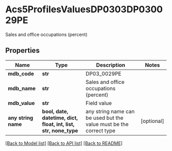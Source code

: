 # Acs5ProfilesValuesDP0303DP030029PE

Sales and office occupations (percent)

## Properties
Name | Type | Description | Notes
------------ | ------------- | ------------- | -------------
**mdb_code** | **str** | DP03_0029PE | 
**mdb_name** | **str** | Sales and office occupations (percent) | 
**mdb_value** | **str** | Field value | 
**any string name** | **bool, date, datetime, dict, float, int, list, str, none_type** | any string name can be used but the value must be the correct type | [optional]

[[Back to Model list]](../README.md#documentation-for-models) [[Back to API list]](../README.md#documentation-for-api-endpoints) [[Back to README]](../README.md)


